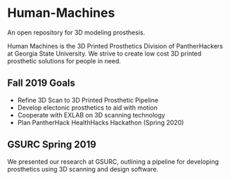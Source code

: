 # Human-Machines
An open repository for 3D modeling prosthesis. 

Human Machines is the 3D Printed Prosthetics Division of PantherHackers at Georgia State University. We strive to create low cost 3D printed prosthetic solutions for people in need.

## Fall 2019 Goals
- Refine 3D Scan to 3D Printed Prosthetic Pipeline
- Develop electonic prosthetics to aid with motion
- Cooperate with EXLAB on 3D scanning technology
- Plan PantherHack HealthHacks Hackathon (Spring 2020)

## GSURC Spring 2019
We presented our research at GSURC, outlining a pipeline for developing prosthetics using 3D scanning and design software.
